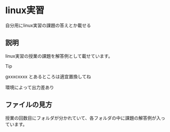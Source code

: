 # linux実習
 自分用にlinux実習の課題の答えとか載せる
## 説明
linux実習の授業の課題を解答例として載せています。
> [!TIP]
> gxxxcxxxx とあるところは適宜置換してね
> 
> 環境によって出力差あり
## ファイルの見方
授業の回数目にフォルダが分かれていて、各フォルダの中に課題の解答例が入っています。
